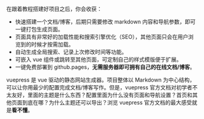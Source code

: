 在跟着教程搭建好项目之后，你会收获：

- 快速搭建一个文档/博客，后期只需要修改 markdown 内容和导航参数，即可一键打包生成页面。
- 页面具有非常好的加载性能和搜索引擎优化（SEO），其他页面只会在用户浏览到的时候才按需加载。
- 自动生成全局搜索、记录上次修改时间等功能。
- 可嵌入 vue 组件或跳转至其他页面，可定制自己的样式模版便于扩展。
- 一键免费部署到 github.pages，**无需服务器即可拥有自己的在线文档/博客**。

vuepress 是 vue 驱动的静态网站生成器。项目整体以 Markdown 为中心结构，可以让你用最少的配置完成文档/博客写作。但是，vuepress 官方文档对初学者不太友好，里面的主题是什么东西？配置里面为什么没有页面和导航设置？首页和其他页面到底在哪？为什么主题还可以导出？浏览 vuepress 官方文档的最大感受就是**看不懂**。